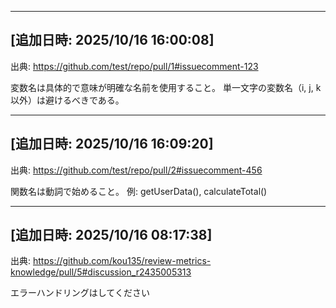 
---
## [追加日時: 2025/10/16 16:00:08]
出典: https://github.com/test/repo/pull/1#issuecomment-123

変数名は具体的で意味が明確な名前を使用すること。
単一文字の変数名（i, j, k以外）は避けるべきである。


---
## [追加日時: 2025/10/16 16:09:20]
出典: https://github.com/test/repo/pull/2#issuecomment-456

関数名は動詞で始めること。
例: getUserData(), calculateTotal()


---
## [追加日時: 2025/10/16 08:17:38]
出典: https://github.com/kou135/review-metrics-knowledge/pull/5#discussion_r2435005313

エラーハンドリングはしてください

